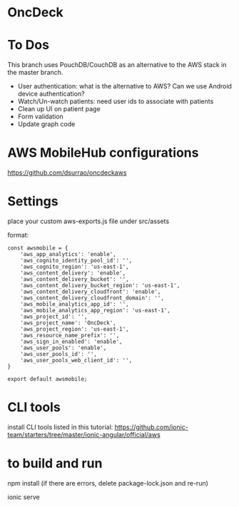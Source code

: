 # OncDeck

# To Dos
This branch uses PouchDB/CouchDB as an alternative to the AWS stack in the master branch.
* User authentication: what is the alternative to AWS? Can we use Android device authentication?
* Watch/Un-watch patients: need user ids to associate with patients
* Clean up UI on patient page
* Form validation
* Update graph code

# AWS MobileHub configurations
https://github.com/dsurrao/oncdeckaws

# Settings
place your custom aws-exports.js file under src/assets

format:

```
const awsmobile = {
    'aws_app_analytics': 'enable',
    'aws_cognito_identity_pool_id': '',
    'aws_cognito_region': 'us-east-1',
    'aws_content_delivery': 'enable',
    'aws_content_delivery_bucket': '',
    'aws_content_delivery_bucket_region': 'us-east-1',
    'aws_content_delivery_cloudfront': 'enable',
    'aws_content_delivery_cloudfront_domain': '',
    'aws_mobile_analytics_app_id': '',
    'aws_mobile_analytics_app_region': 'us-east-1',
    'aws_project_id': '',
    'aws_project_name': 'OncDeck',
    'aws_project_region': 'us-east-1',
    'aws_resource_name_prefix': '',
    'aws_sign_in_enabled': 'enable',
    'aws_user_pools': 'enable',
    'aws_user_pools_id': '',
    'aws_user_pools_web_client_id': '',
}

export default awsmobile;
```

# CLI tools
install CLI tools listed in this tutorial: https://github.com/ionic-team/starters/tree/master/ionic-angular/official/aws

# to build and run
npm install
(if there are errors, delete package-lock.json and re-run)

ionic serve
